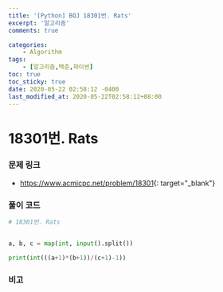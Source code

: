```yaml
---
title: '[Python] BOJ 18301번. Rats'
excerpt: '알고리즘'
comments: true

categories:
    - Algorithm
tags:
    - [알고리즘,백준,파이썬]
toc: true
toc_sticky: true
date: 2020-05-22 02:58:12 -0400
last_modified_at: 2020-05-22T02:58:12+08:00
---
```


# 18301번. Rats

### 문제 링크

-   <https://www.acmicpc.net/problem/18301>{: target="\_blank"}

### 풀이 코드

```python
# 18301번. Rats


a, b, c = map(int, input().split())

print(int(((a+1)*(b+1))/(c+1)-1))
```

### 비고
